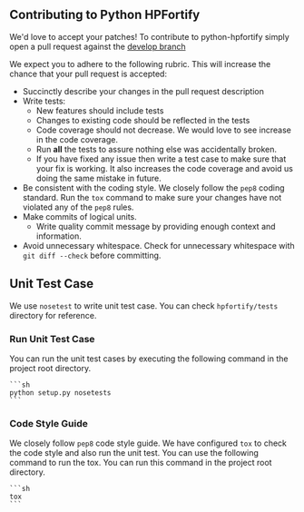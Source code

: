 ## Contributing to Python HPFortify

We'd love to accept your patches!
To contribute to python-hpfortify simply open a pull request against the [develop branch](https://github.com/rakeshcusat/python-hpfortify/tree/develop)

We expect you to adhere to the following rubric. This will increase the chance that your pull request is accepted:
* Succinctly describe your changes in the pull request description
* Write tests:
  * New features should include tests
  * Changes to existing code should be reflected in the tests
  * Code coverage should not decrease. We would love to see increase in the code coverage.
  * Run **all** the tests to assure nothing else was accidentally broken.
  * If you have fixed any issue then write a test case to make sure that your fix is working. It also increases the code coverage and avoid us doing the same mistake in future.
* Be consistent with the coding style. We closely follow the `pep8` coding standard. Run the `tox` command to make sure your changes have not violated any of the `pep8` rules.
* Make commits of logical units.
  * Write quality commit message by providing enough context and information.
* Avoid unnecessary whitespace. Check for unnecessary whitespace with `git diff --check` before committing.


## Unit Test Case

We use `nosetest` to write unit test case. You can check `hpfortify/tests` directory for reference.

### Run Unit Test Case

You can run the unit test cases by executing the following command in the project root directory.

    ```sh
    python setup.py nosetests
    ```

### Code Style Guide

We closely follow `pep8` code style guide. We have configured `tox` to check the code style and also run the unit test. You can use the following command to run the tox. You can run this command in the project root directory.

    ```sh
    tox
    ```